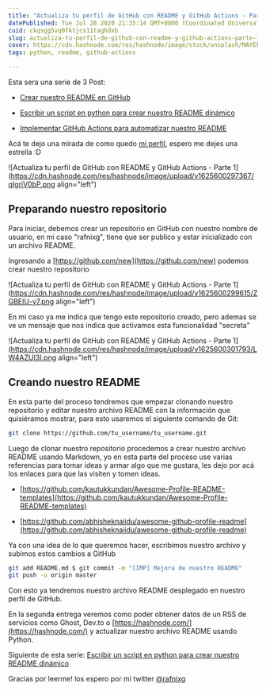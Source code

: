 ```yaml
---
title: "Actualiza tu perfil de GitHub con README y GitHub Actions - Parte 1"
datePublished: Tue Jul 28 2020 21:35:14 GMT+0000 (Coordinated Universal Time)
cuid: ckqsgg5vq0fktjcs11taghdxb
slug: actualiza-tu-perfil-de-github-con-readme-y-github-actions-parte-1
cover: https://cdn.hashnode.com/res/hashnode/image/stock/unsplash/MAYEkmn7G6E/upload/d6bf961a729b1007baf04287606f07d0.jpeg
tags: python, readme, github-actions

---
```


Esta sera una serie de 3 Post:

* [Crear nuestro README en GitHub](http://rafnixg.dev/actualiza-tu-perfil-de-github-con-readme-y-github-actions-part-1/)
    
* [Escribir un script en python para crear nuestro README dinámico](http://rafnixg.dev/actualiza-tu-perfil-de-github-con-readme-y-github-actions-part-2/)
    
* [Implementar GitHub Actions para automatizar nuestro README](http://rafnixg.dev/actualiza-tu-perfil-de-github-con-readme-y-github-actions-part-3/)
    

Acá te dejo una mirada de como quedo [mi perfil](https://github.com/rafnixg), espero me dejes una estrella :D

![Actualiza tu perfil de GitHub con README y GitHub Actions - Parte 1](https://cdn.hashnode.com/res/hashnode/image/upload/v1625600297367/qIgriV0bP.png align="left")

## Preparando nuestro repositorio

Para iniciar, debemos crear un repositorio en GitHub con nuestro nombre de usuario, en mi caso "rafnixg", tiene que ser publico y estar inicializado con un archivo README.

Ingresando a [https://github.com/new](https://github.com/new) podemos crear nuestro repositorio

![Actualiza tu perfil de GitHub con README y GitHub Actions - Parte 1](https://cdn.hashnode.com/res/hashnode/image/upload/v1625600299615/ZGBEIU-y7.png align="left")

En mi caso ya me indica que tengo este repositorio creado, pero ademas se ve un mensaje que nos indica que activamos esta funcionalidad "secreta"

![Actualiza tu perfil de GitHub con README y GitHub Actions - Parte 1](https://cdn.hashnode.com/res/hashnode/image/upload/v1625600301793/LW4AZUI3I.png align="left")

## Creando nuestro README

En esta parte del proceso tendremos que empezar clonando nuestro repositorio y editar nuestro archivo README con la información que quisiéramos mostrar, para esto usaremos el siguiente comando de Git:

```bash
git clone https://github.com/tu_username/tu_username.git
```

Luego de clonar nuestro repositorio procedemos a crear nuestro archivo README usando Markdown, yo en esta parte del proceso use varias referencias para tomar ideas y armar algo que me gustara, les dejo por acá los enlaces para que las visiten y tomen ideas.

* [https://github.com/kautukkundan/Awesome-Profile-README-templates](https://github.com/kautukkundan/Awesome-Profile-README-templates)
    
* [https://github.com/abhisheknaiidu/awesome-github-profile-readme](https://github.com/abhisheknaiidu/awesome-github-profile-readme)
    

Ya con una idea de lo que queremos hacer, escribimos nuestro archivo y subimos estos cambios a GitHub

```bash
git add README.md $ git commit -m "[IMP] Mejora de nuestro README"
git push -u origin master
```

Con esto ya tendremos nuestro archivo README desplegado en nuestro perfil de GitHub.

En la segunda entrega veremos como poder obtener datos de un RSS de servicios como Ghost, Dev.to o [https://hashnode.com/](https://hashnode.com/) y actualizar nuestro archivo README usando Python.

Siguiente de esta serie: [Escribir un script en python para crear nuestro README dinámico](http://rafnixg.dev/actualiza-tu-perfil-de-github-con-readme-y-github-actions-part-2/)

Gracias por leerme! los espero por mi twitter [@rafnixg](https://rafnixg@gmail.com)